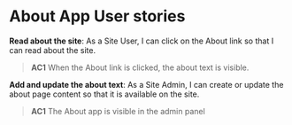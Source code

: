 # About App User stories

**Read about the site**: As a Site User, I can click on the About link so that I can read about the site.  
> **AC1** When the About link is clicked, the about text is visible.  

**Add and update the about text**: As a Site Admin, I can create or update the about page content so that it is available on the site.  
> **AC1** The About app is visible in the admin panel
